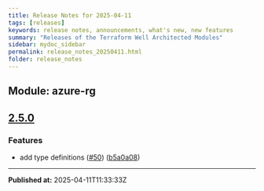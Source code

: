 ```yaml
---
title: Release Notes for 2025-04-11
tags: [releases]
keywords: release notes, announcements, what's new, new features
summary: "Releases of the Terraform Well Architected Modules"
sidebar: mydoc_sidebar
permalink: release_notes_20250411.html
folder: release_notes
---
```


## Module: azure-rg
## [2.5.0](https://github.com/CloudNationHQ/terraform-azure-rg/releases/tag/v2.5.0)


### Features

* add type definitions ([#50](https://github.com/CloudNationHQ/terraform-azure-rg/issues/50)) ([b5a0a08](https://github.com/CloudNationHQ/terraform-azure-rg/commit/b5a0a08f5ba6ea9ca8d01e132d2b6c8a960c9f08))

---

**Published at:** 2025-04-11T11:33:33Z

